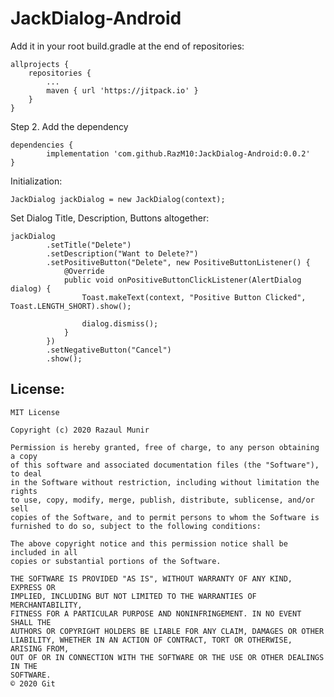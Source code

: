 # JackDialog-Android



Add it in your root build.gradle at the end of repositories:

	allprojects {
		repositories {
			...
			maven { url 'https://jitpack.io' }
		}
	}



Step 2. Add the dependency

	dependencies {
	        implementation 'com.github.RazM10:JackDialog-Android:0.0.2'
	}


Initialization:

	JackDialog jackDialog = new JackDialog(context);

Set Dialog Title, Description, Buttons altogether:

	jackDialog
            .setTitle("Delete")
            .setDescription("Want to Delete?")
            .setPositiveButton("Delete", new PositiveButtonListener() {
                @Override
                public void onPositiveButtonClickListener(AlertDialog dialog) {
                    Toast.makeText(context, "Positive Button Clicked", Toast.LENGTH_SHORT).show();
                              
                    dialog.dismiss();
                }
            })
            .setNegativeButton("Cancel")
            .show();



## License:

	MIT License

	Copyright (c) 2020 Razaul Munir

	Permission is hereby granted, free of charge, to any person obtaining a copy
	of this software and associated documentation files (the "Software"), to deal
	in the Software without restriction, including without limitation the rights
	to use, copy, modify, merge, publish, distribute, sublicense, and/or sell
	copies of the Software, and to permit persons to whom the Software is
	furnished to do so, subject to the following conditions:

	The above copyright notice and this permission notice shall be included in all
	copies or substantial portions of the Software.

	THE SOFTWARE IS PROVIDED "AS IS", WITHOUT WARRANTY OF ANY KIND, EXPRESS OR
	IMPLIED, INCLUDING BUT NOT LIMITED TO THE WARRANTIES OF MERCHANTABILITY,
	FITNESS FOR A PARTICULAR PURPOSE AND NONINFRINGEMENT. IN NO EVENT SHALL THE
	AUTHORS OR COPYRIGHT HOLDERS BE LIABLE FOR ANY CLAIM, DAMAGES OR OTHER
	LIABILITY, WHETHER IN AN ACTION OF CONTRACT, TORT OR OTHERWISE, ARISING FROM,
	OUT OF OR IN CONNECTION WITH THE SOFTWARE OR THE USE OR OTHER DEALINGS IN THE
	SOFTWARE.
	© 2020 Git
